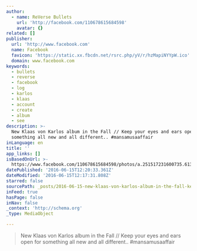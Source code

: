 ```yaml
---
author:
  - name: ReVerse Bullets
    url: 'http://facebook.com/110678615684598'
    avatar: {}
related: []
publisher:
  url: 'http://www.facebook.com'
  name: Facebook
  favicon: 'https://static.xx.fbcdn.net/rsrc.php/yV/r/hzMapiNYYpW.ico'
  domain: www.facebook.com
keywords:
  - bullets
  - reverse
  - facebook
  - log
  - karlos
  - klaas
  - account
  - create
  - album
  - see
description: >-
  New Klaas von Karlos album in the Fall // Keep your eyes and ears open for
  something all new and all different.. #mansamusaaffair
inLanguage: en
title: ''
app_links: []
isBasedOnUrl: >-
  https://www.facebook.com/110678615684598/photos/a.251517231600735.61342.110678615684598/1000745966677854/?type=3
datePublished: '2016-06-15T12:20:33.361Z'
dateModified: '2016-06-15T12:17:31.808Z'
starred: false
sourcePath: _posts/2016-06-15-new-klaas-von-karlos-album-in-the-fall-keep-your-eyes-and.md
inFeed: true
hasPage: false
inNav: false
_context: 'http://schema.org'
_type: MediaObject

---
```

> New Klaas von Karlos album in the Fall // Keep your eyes and ears open for something all new and all different.. \#mansamusaaffair